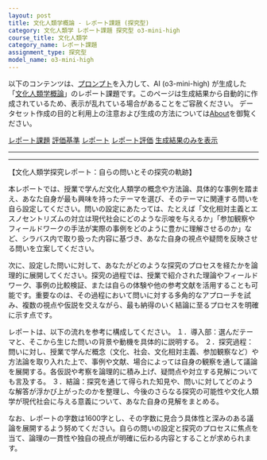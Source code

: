 ```yaml
---
layout: post
title: 文化人類学概論 - レポート課題 (探究型)
category: 文化人類学 レポート課題 探究型 o3-mini-high
course_title: 文化人類学
category_name: レポート課題
assignment_type: 探究型
model_name: o3-mini-high
---
```


以下のコンテンツは、[プロンプト](https://github.com/takedatoshiyuki/synthetic_assignments/tree/main/generated/文化人類学/o3-mini-high/prompt_レポート課題-探究型.md)を入力して、AI (o3-mini-high) が生成した「[文化人類学概論](/contents/文化人類学/)」のレポート課題です。このページは生成結果から自動的に作成されているため、表示が乱れている場合があることをご容赦ください。
データセット作成の目的と利用上の注意および生成の方法については[About](/About)を御覧ください。

[レポート課題](../レポート課題-探究型)
[評価基準](../評価基準-探究型)
[レポート](../レポート-探究型)
[レポート評価](../レポート評価-探究型)
[生成結果のみを表示](https://github.com/takedatoshiyuki/synthetic_assignments/tree/main/generated/文化人類学/o3-mini-high/レポート課題-探究型.md)
  

***
***
  
【文化人類学探究レポート：自らの問いとその探究の軌跡】

本レポートでは、授業で学んだ文化人類学の概念や方法論、具体的な事例を踏まえ、あなた自身が最も興味を持ったテーマを選び、そのテーマに関連する問いを自ら設定してください。問いの設定にあたっては、たとえば「文化相対主義とエスノセントリズムの対立は現代社会にどのような示唆を与えるか」「参加観察やフィールドワークの手法が実際の事例をどのように豊かに理解させるのか」など、シラバス内で取り扱った内容に基づき、あなた自身の視点や疑問を反映させる問いを立案してください。

次に、設定した問いに対して、あなたがどのような探究のプロセスを経たかを論理的に展開してください。探究の過程では、授業で紹介された理論やフィールドワーク、事例の比較検証、または自らの体験や他の参考文献を活用することも可能です。重要なのは、その過程において問いに対する多角的なアプローチを試み、複数の視点や仮説を交えながら、最も納得のいく結論に至るプロセスを明確に示す点です。

レポートは、以下の流れを参考に構成してください。
１．導入部：選んだテーマと、そこから生じた問いの背景や動機を具体的に説明する。
２．探究過程：問いに対し、授業で学んだ概念（文化、社会、文化相対主義、参加観察など）や方法論を取り入れた上で、事例や文献、場合によっては自身の観察を通して議論を展開する。各仮説や考察を論理的に積み上げ、疑問点や対立する見解についても言及する。
３．結論：探究を通じて得られた知見や、問いに対してどのような解答が浮かび上がったのかを整理し、今後のさらなる探究の可能性や文化人類学が現代社会に与える意義について、あなた自身の見解をまとめる。

なお、レポートの字数は1600字とし、その字数に見合う具体性と深みのある議論を展開するよう努めてください。自らの問いの設定と探究のプロセスに焦点を当て、論理の一貫性や独自の視点が明確に伝わる内容とすることが求められます。
